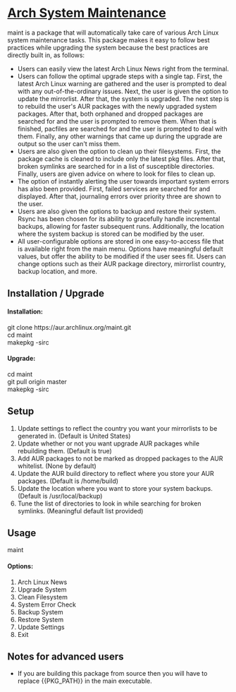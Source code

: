 # [Arch System Maintenance](https://aur.archlinux.org/packages/maint/)
maint is a package that will automatically take care of various Arch Linux system maintenance tasks. This package makes it easy to follow best practices while upgrading the system because the best practices are directly built in, as follows:
* Users can easily view the latest Arch Linux News right from the terminal.
* Users can follow the optimal upgrade steps with a single tap. First, the latest Arch Linux warning are gathered and the user is prompted to deal with any out-of-the-ordinary issues. Next, the user is given the option to update the mirrorlist. After that, the system is upgraded. The next step is to rebuild the user's AUR packages with the newly upgraded system packages. After that, both orphaned and dropped packages are searched for and the user is prompted to remove them. When that is finished, pacfiles are searched for and the user is prompted to deal with them. Finally, any other warnings that came up during the upgrade are output so the user can't miss them.
* Users are also given the option to clean up their filesystems. First, the package cache is cleaned to include only the latest pkg files. After that, broken symlinks are searched for in a list of susceptible directories. Finally, users are given advice on where to look for files to clean up.
* The option of instantly alerting the user towards important system errors has also been provided. First, failed services are searched for and displayed. After that, journaling errors over priority three are shown to the user.
* Users are also given the options to backup and restore their system. Rsync has been chosen for its ability to gracefully handle incremental backups, allowing for faster subsequent runs. Additionally, the location where the system backup is stored can be modified by the user.
* All user-configurable options are stored in one easy-to-access file that is available right from the main menu. Options have meaningful default values, but offer the ability to be modified if the user sees fit. Users can change options such as their AUR package directory, mirrorlist country, backup location, and more.

## Installation / Upgrade
#### Installation:
git clone https://<span></span>aur.archlinux.org/maint.git <br />
cd maint <br />
makepkg -sirc

#### Upgrade:
cd maint <br />
git pull origin master <br />
makepkg -sirc

## Setup
1. Update settings to reflect the country you want your mirrorlists to be generated in. (Default is United States)
2. Update whether or not you want upgrade AUR packages while rebuilding them. (Default is true)
3. Add AUR packages to not be marked as dropped packages to the AUR whitelist. (None by default)
4. Update the AUR build directory to reflect where you store your AUR packages. (Default is /home/build)
5. Update the location where you want to store your system backups. (Default is /usr/local/backup)
6. Tune the list of directories to look in while searching for broken symlinks. (Meaningful default list provided)

## Usage
maint

#### Options:
1. Arch Linux News
2. Upgrade System
3. Clean Filesystem
4. System Error Check
5. Backup System
6. Restore System
7. Update Settings
8. Exit

## Notes for advanced users
* If you are building this package from source then you will have to replace {{PKG_PATH}} in the main executable.